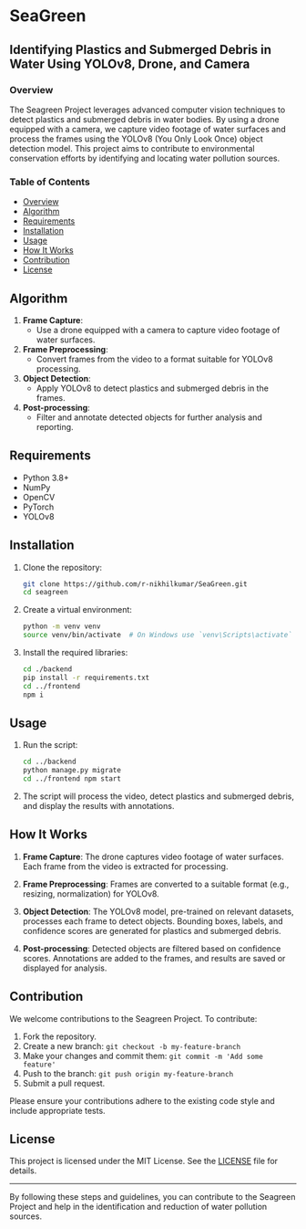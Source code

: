 # SeaGreen

## Identifying Plastics and Submerged Debris in Water Using YOLOv8, Drone, and Camera

### Overview

The Seagreen Project leverages advanced computer vision techniques to detect plastics and submerged debris in water bodies. By using a drone equipped with a camera, we capture video footage of water surfaces and process the frames using the YOLOv8 (You Only Look Once) object detection model. This project aims to contribute to environmental conservation efforts by identifying and locating water pollution sources.

### Table of Contents

- [Overview](#overview)
- [Algorithm](#algorithm)
- [Requirements](#requirements)
- [Installation](#installation)
- [Usage](#usage)
- [How It Works](#how-it-works)
- [Contribution](#contribution)
- [License](#license)

## Algorithm

1. **Frame Capture**:
    - Use a drone equipped with a camera to capture video footage of water surfaces.
2. **Frame Preprocessing**:
    - Convert frames from the video to a format suitable for YOLOv8 processing.
3. **Object Detection**:
    - Apply YOLOv8 to detect plastics and submerged debris in the frames.
4. **Post-processing**:
    - Filter and annotate detected objects for further analysis and reporting.

## Requirements

- Python 3.8+
- NumPy
- OpenCV
- PyTorch
- YOLOv8

## Installation

1. Clone the repository:
    ```bash
    git clone https://github.com/r-nikhilkumar/SeaGreen.git
    cd seagreen
    ```

2. Create a virtual environment:
    ```bash
    python -m venv venv
    source venv/bin/activate  # On Windows use `venv\Scripts\activate`
    ```

3. Install the required libraries:
    ```bash
    cd ./backend
    pip install -r requirements.txt
    cd ../frontend
    npm i
    ```

## Usage

1. Run the script:
    ```bash
    cd ../backend
    python manage.py migrate
    cd ../frontend npm start
    ```

2. The script will process the video, detect plastics and submerged debris, and display the results with annotations.

## How It Works

1. **Frame Capture**: The drone captures video footage of water surfaces. Each frame from the video is extracted for processing.

2. **Frame Preprocessing**: Frames are converted to a suitable format (e.g., resizing, normalization) for YOLOv8.

3. **Object Detection**: The YOLOv8 model, pre-trained on relevant datasets, processes each frame to detect objects. Bounding boxes, labels, and confidence scores are generated for plastics and submerged debris.

4. **Post-processing**: Detected objects are filtered based on confidence scores. Annotations are added to the frames, and results are saved or displayed for analysis.

## Contribution

We welcome contributions to the Seagreen Project. To contribute:

1. Fork the repository.
2. Create a new branch: `git checkout -b my-feature-branch`
3. Make your changes and commit them: `git commit -m 'Add some feature'`
4. Push to the branch: `git push origin my-feature-branch`
5. Submit a pull request.

Please ensure your contributions adhere to the existing code style and include appropriate tests.

## License

This project is licensed under the MIT License. See the [LICENSE](LICENSE) file for details.

---

By following these steps and guidelines, you can contribute to the Seagreen Project and help in the identification and reduction of water pollution sources.
